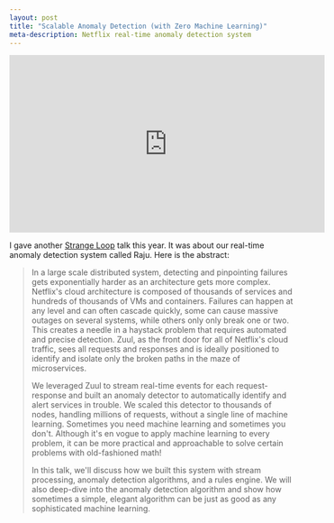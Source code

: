 ```yaml
---
layout: post
title: "Scalable Anomaly Detection (with Zero Machine Learning)"
meta-description: Netflix real-time anomaly detection system
---
```


<iframe width="560" height="315" src="https://www.youtube.com/embed/6UwcqiNsZ8U" frameborder="0" allowfullscreen></iframe>

I gave another [Strange Loop](https://www.thestrangeloop.com/) talk this year. It was about our real-time anomaly detection system called Raju. Here is the abstract:

>In a large scale distributed system, detecting and pinpointing failures gets exponentially harder as an architecture gets more complex. Netflix's cloud architecture is composed of thousands of services and hundreds of thousands of VMs and containers. Failures can happen at any level and can often cascade quickly, some can cause massive outages on several systems, while others only only break one or two. This creates a needle in a haystack problem that requires automated and precise detection. Zuul, as the front door for all of Netflix's cloud traffic, sees all requests and responses and is ideally positioned to identify and isolate only the broken paths in the maze of microservices.
>
>We leveraged Zuul to stream real-time events for each request-response and built an anomaly detector to automatically identify and alert services in trouble. We scaled this detector to thousands of nodes, handling millions of requests, without a single line of machine learning. Sometimes you need machine learning and sometimes you don't. Although it's en vogue to apply machine learning to every problem, it can be more practical and approachable to solve certain problems with old-fashioned math!
>
>In this talk, we'll discuss how we built this system with stream processing, anomaly detection algorithms, and a rules engine. We will also deep-dive into the anomaly detection algorithm and show how sometimes a simple, elegant algorithm can be just as good as any sophisticated machine learning.
